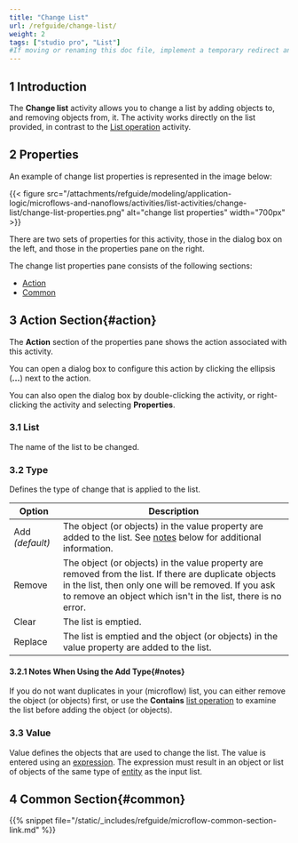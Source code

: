 ```yaml
---
title: "Change List"
url: /refguide/change-list/
weight: 2
tags: ["studio pro", "List"]
#If moving or renaming this doc file, implement a temporary redirect and let the respective team know they should update the URL in the product. See Mapping to Products for more details.
---
```


## 1 Introduction

The **Change list** activity allows you to change a list by adding objects to, and removing objects from, it. The activity works directly on the list provided, in contrast to the [List operation](/refguide/list-operation/) activity.

## 2 Properties

An example of change list properties is represented in the image below:

{{< figure src="/attachments/refguide/modeling/application-logic/microflows-and-nanoflows/activities/list-activities/change-list/change-list-properties.png" alt="change list properties" width="700px" >}}

There are two sets of properties for this activity, those in the dialog box on the left, and those in the properties pane on the right.

The change list properties pane consists of the following sections:

* [Action](#action)
* [Common](#common)

## 3 Action Section{#action}

The **Action** section of the properties pane shows the action associated with this activity.

You can open a dialog box to configure this action by clicking the ellipsis (**…**) next to the action.

You can also open the dialog box by double-clicking the activity, or right-clicking the activity and selecting **Properties**.

### 3.1 List

The name of the list to be changed.

### 3.2 Type

Defines the type of change that is applied to the list.

| Option | Description |
| --- | --- |
| Add *(default)* | The object (or objects) in the value property are added to the list. See [notes](#notes) below for additional information. |
| Remove | The object (or objects) in the value property are removed from the list. If there are duplicate objects in the list, then only one will be removed. If you ask to remove an object which isn't in the list, there is no error. |
| Clear | The list is emptied. |
| Replace | The list is emptied and the object (or objects) in the value property are added to the list. |

#### 3.2.1 Notes When Using the Add Type{#notes}

If you do not want duplicates in your (microflow) list, you can either remove the object (or objects) first, or use the **Contains** [list operation](/refguide/list-operation/) to examine the list before adding the object (or objects).

### 3.3 Value

Value defines the objects that are used to change the list. The value is entered using an [expression](/refguide/expressions/). The expression must result in an object or list of objects of the same type of [entity](/refguide/entities/) as the input list.

## 4 Common Section{#common}

{{% snippet file="/static/_includes/refguide/microflow-common-section-link.md" %}}
